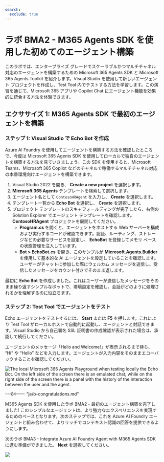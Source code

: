 ```yaml
---
search:
  exclude: true
---
```

# ラボ BMA2 - M365 Agents SDK を使用した初めてのエージェント構築

このラボでは、エンタープライズ グレードでスケーラブルかつマルチチャネル対応のエージェントを構築するための Microsoft 365 Agents SDK と Microsoft 365 Agents Toolkit を紹介します。Visual Studio を使用して新しいエージェント プロジェクトを作成し、Test Tool 内でテストする方法を学習します。この演習を通じて、Microsoft 365 アプリや Copilot Chat にエージェント機能を効果的に統合する方法を体験できます。

## エクササイズ 1: M365 Agents SDK で最初のエージェントを構築

### ステップ 1: Visual Studio で Echo Bot を作成

Azure AI Foundry を使用してエージェントを構築する方法を確認したところで、今度は Microsoft 365 Agents SDK を使用してローカルで独自のエージェントを構築する方法を見ていきましょう。この SDK を使用すると、Microsoft Teams、Microsoft 365 Copilot などのチャネルで稼働するマルチチャネル対応の本番環境向けエージェントを構築できます。

1. Visual Studio 2022 を開き、 **Create a new project** を選択します。  
1. **Microsoft 365 Agents** テンプレートを検索して選択します。  
1. エージェント名として `ContosoHRAgent` を入力し、 **Create** を選択します。  
1. テンプレート一覧から **Echo Bot** を選択し、 **Create** を選択します。  
1. プロジェクト テンプレートのスキャフォールディングが完了したら、右側の Solution Explorer でエージェント テンプレートを確認します。 **ContosoHRAgent** プロジェクトを展開してください。  
    - **Program.cs** を開くと、エージェントをホストする Web サーバーを構成および実行するコードが確認できます。認証、ルーティング、ストレージなどの必要なサービスを設定し、 **EchoBot** を登録してメモリ ベースの状態管理を注入しています。  
    - **Bot > EchoBot.cs** を開き、このサンプルが **Microsoft.Agents.Builder** を使用して基本的な AI エージェントを設定していることを確認します。ユーザーがチャットに参加した際にウェルカム メッセージを送信し、受信したメッセージをカウント付きでそのまま返します。  

最初に **Echo Bot** を作成しました。これはユーザーが送信したメッセージをそのまま繰り返すシンプルなボットで、環境設定を確認し、会話がどのように処理されるかを理解するのに役立ちます。

<cc-end-step lab="bma2" exercise="1" step="1" />

### ステップ 2: Test Tool でエージェントをテスト

Echo エージェントをテストするには、 **Start** または **F5** を押します。これにより Test Tool がローカルホストで自動的に起動し、エージェントと対話できます。Visual Studio から自己署名 SSL 証明書の作成確認が表示された場合は、承認して続行してください。

エージェントのメッセージ「Hello and Welcome!」が表示されるまで待ち、 “Hi” や “Hello” などを入力します。エージェントが入力内容をそのままエコーバックすることを確認してください。

![The local Microsoft 365 Agents Playground when testing locally the Echo Bot. On the left side of the screen there is an emulated chat, while on the right side of the screen there is a panel with the history of the interaction between the user and the agent.](https://github.com/user-attachments/assets/4562052d-856b-44d5-b2dd-27623d9bed11)

<cc-end-step lab="bma2" exercise="1" step="2" />

---8<--- "ja/b-congratulations.md"

M365 Agents SDK を使用したラボ BMA2 - 最初のエージェント構築を完了しました! このシンプルなエージェントは、より強力なエクスペリエンスを実現するためのベースとなります。次のステップでは、これを Azure AI Foundry エージェントと組み合わせて、よりリッチでコンテキスト認識の回答を提供できるようにします。

次のラボ BMA3 - Integrate Azure AI Foundry Agent with M365 Agents SDK に進む準備ができました。 **Next** を選択してください。

<cc-next url="../03-agent-configuration" />

<img src="https://m365-visitor-stats.azurewebsites.net/copilot-camp/custom-engine/agents-sdk/02-agent-with-agents-sdk" />